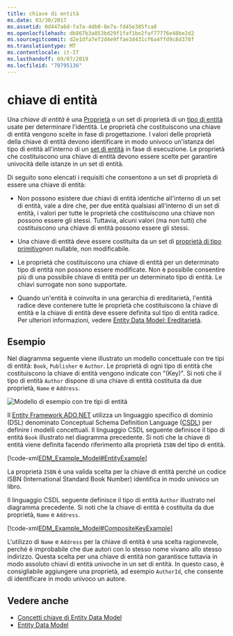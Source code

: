 ```yaml
---
title: chiave di entità
ms.date: 03/30/2017
ms.assetid: 0d447a6d-fa7a-4db0-8e7a-fd45e385fca0
ms.openlocfilehash: db867b3a853bd29f1faf1be2faf77776e48be2d2
ms.sourcegitcommit: d2e1dfa7ef2d4e9ffae3d431cf6a4ffd9c8d378f
ms.translationtype: MT
ms.contentlocale: it-IT
ms.lasthandoff: 09/07/2019
ms.locfileid: "70795136"
---
```

# <a name="entity-key"></a>chiave di entità
Una *chiave di entità* è una [Proprietà](property.md) o un set di proprietà di un [tipo di entità](entity-type.md) usate per determinare l'identità. Le proprietà che costituiscono una chiave di entità vengono scelte in fase di progettazione. I valori delle proprietà della chiave di entità devono identificare in modo univoco un'istanza del tipo di entità all'interno di un [set di entità](entity-set.md) in fase di esecuzione. Le proprietà che costituiscono una chiave di entità devono essere scelte per garantire univocità delle istanze in un set di entità.  
  
 Di seguito sono elencati i requisiti che consentono a un set di proprietà di essere una chiave di entità:  
  
- Non possono esistere due chiavi di entità identiche all'interno di un set di entità, vale a dire che, per due entità qualsiasi all'interno di un set di entità, i valori per tutte le proprietà che costituiscono una chiave non possono essere gli stessi. Tuttavia, alcuni valori (ma non tutti) che costituiscono una chiave di entità possono essere gli stessi.  
  
- Una chiave di entità deve essere costituita da un set di [proprietà di tipo primitivo](entity-data-model-primitive-data-types.md)non nullable, non modificabile.  
  
- Le proprietà che costituiscono una chiave di entità per un determinato tipo di entità non possono essere modificate. Non è possibile consentire più di una possibile chiave di entità per un determinato tipo di entità. Le chiavi surrogate non sono supportate.  
  
- Quando un'entità è coinvolta in una gerarchia di ereditarietà, l'entità radice deve contenere tutte le proprietà che costituiscono la chiave di entità e la chiave di entità deve essere definita sul tipo di entità radice. Per ulteriori informazioni, vedere [Entity Data Model: Ereditarietà](entity-data-model-inheritance.md).  
  
## <a name="example"></a>Esempio  
 Nel diagramma seguente viene illustrato un modello concettuale con tre tipi di entità: `Book`, `Publisher` e `Author`. Le proprietà di ogni tipo di entità che costituiscono la chiave di entità vengono indicate con "(Key)". Si noti che il tipo di entità `Author` dispone di una chiave di entità costituita da due proprietà, `Name` e `Address`.  
  
 ![Modello di esempio con tre tipi di entità](./media/entity-key/example-model-three-entity-types.gif)  
  
 Il [Entity Framework ADO.NET](./ef/index.md) utilizza un linguaggio specifico di dominio (DSL) denominato Conceptual Schema Definition Language ([CSDL](./ef/language-reference/csdl-specification.md)) per definire i modelli concettuali. Il linguaggio CSDL seguente definisce il tipo di entità `Book` illustrato nel diagramma precedente. Si noti che la chiave di entità viene definita facendo riferimento alla proprietà `ISBN` del tipo di entità.  
  
 [!code-xml[EDM_Example_Model#EntityExample](../../../../samples/snippets/xml/VS_Snippets_Data/edm_example_model/xml/books.edmx#entityexample)]  
  
 La proprietà `ISBN` è una valida scelta per la chiave di entità perché un codice ISBN (International Standard Book Number) identifica in modo univoco un libro.  
  
 Il linguaggio CSDL seguente definisce il tipo di entità `Author` illustrato nel diagramma precedente. Si noti che la chiave di entità è costituita da due proprietà, `Name` e `Address`.  
  
 [!code-xml[EDM_Example_Model#CompositeKeyExample](../../../../samples/snippets/xml/VS_Snippets_Data/edm_example_model/xml/books.edmx#compositekeyexample)]  
  
 L'utilizzo di `Name` e `Address` per la chiave di entità è una scelta ragionevole, perché è improbabile che due autori con lo stesso nome vivano allo stesso indirizzo. Questa scelta per una chiave di entità non garantisce tuttavia in modo assoluto chiavi di entità univoche in un set di entità. In questo caso, è consigliabile aggiungere una proprietà, ad esempio `AuthorId`, che consente di identificare in modo univoco un autore.  
  
## <a name="see-also"></a>Vedere anche

- [Concetti chiave di Entity Data Model](entity-data-model-key-concepts.md)
- [Entity Data Model](entity-data-model.md)
